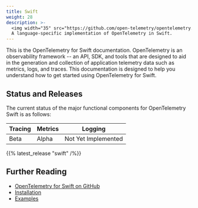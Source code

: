 ```yaml
---
title: Swift
weight: 28
description: >-
  <img width="35" src="https://github.com/open-telemetry/opentelemetry.io/blob/main/iconography/32x32/Swift.svg"></img>
  A language-specific implementation of OpenTelemetry in Swift.
---
```


This is the OpenTelemetry for Swift documentation. OpenTelemetry is an
observability framework -- an API, SDK, and tools that are designed to aid in
the generation and collection of application telemetry data such as metrics,
logs, and traces. This documentation is designed to help you understand how to
get started using OpenTelemetry for Swift.

## Status and Releases

The current status of the major functional components for OpenTelemetry Swift is
as follows:

| Tracing | Metrics | Logging             |
| ------- | ------- | -------             |
| Beta    | Alpha   | Not Yet Implemented |

{{% latest_release "swift" /%}}

## Further Reading

- [OpenTelemetry for Swift on GitHub](https://github.com/open-telemetry/opentelemetry-swift)
- [Installation](https://github.com/open-telemetry/opentelemetry-swift#installation)
- [Examples](https://github.com/open-telemetry/opentelemetry-swift/tree/main/Examples)
